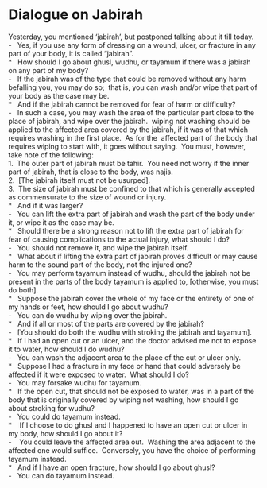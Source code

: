 Dialogue on Jabirah
===================

Yesterday, you mentioned ‘jabirah’, but postponed talking about it till
today.  
 -   Yes, if you use any form of dressing on a wound, ulcer, or fracture
in any part of your body, it is called “jabirah”.  
 \*   How should I go about ghusl, wudhu, or tayamum if there was a
jabirah on any part of my body?  
 -   If the jabirah was of the type that could be removed without any
harm befalling you, you may do so;  that is, you can wash and/or wipe
that part of your body as the case may be.  
 \*   And if the jabirah cannot be removed for fear of harm or
difficulty?  
 -   In such a case, you may wash the area of the particular part close
to the place of jabirah, and wipe over the jabirah.  wiping not washing
should be applied to the affected area covered by the jabirah, if it was
of that which requires washing in the first place.  As for the  affected
part of the body that requires wiping to start with, it goes without
saying.  You must, however, take note of the following:  
 1.  The outer part of jabirah must be tahir.  You need not worry if the
inner part of jabirah, that is close to the body, was najis.  
 2.  [The jabirah itself must not be usurped].  
 3.  The size of jabirah must be confined to that which is generally
accepted as commensurate to the size of wound or injury.  
 \*   And if it was larger?  
 -   You can lift the extra part of jabirah and wash the part of the
body under it, or wipe it as the case may be.  
 \*   Should there be a strong reason not to lift the extra part of
jabirah for fear of causing complications to the actual injury, what
should I do?  
 -   You should not remove it, and wipe the jabirah itself.  
 \*   What about if lifting the extra part of jabirah proves difficult
or may cause harm to the sound part of the body, not the injured one?  
 -   You may perform tayamum instead of wudhu, should the jabirah not be
present in the parts of the body tayamum is applied to, [otherwise, you
must do both].  
 \*   Suppose the jabirah cover the whole of my face or the entirety of
one of my hands or feet, how should I go about wudhu?  
 -   You can do wudhu by wiping over the jabirah.  
 \*   And if all or most of the parts are covered by the jabirah?  
 -   [You should do both the wudhu with stroking the jabirah and
tayamum].  
 \*   If I had an open cut or an ulcer, and the doctor advised me not to
expose it to water, how should I do wudhu?  
 -   You can wash the adjacent area to the place of the cut or ulcer
only.  
 \*   Suppose I had a fracture in my face or hand that could adversely
be affected if it were exposed to water.  What should I do?  
 -   You may forsake wudhu for tayamum.  
 \*   If the open cut, that should not be exposed to water, was in a
part of the body that is originally covered by wiping not washing, how
should I go about stroking for wudhu?  
 -   You could do tayamum instead.  
 \*    If I choose to do ghusl and I happened to have an open cut or
ulcer in my body, how should I go about it?  
 -    You could leave the affected area out.  Washing the area adjacent
to the affected one would suffice.  Conversely, you have the choice of
performing tayamum instead.  
 \*   And if I have an open fracture, how should I go about ghusl?  
 -   You can do tayamum instead.


